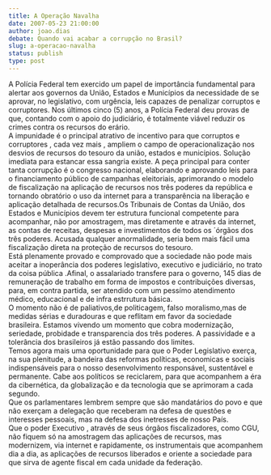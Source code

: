 ```yaml
---
title: A Operação Navalha
date: 2007-05-23 21:00:00
author: joao.dias
debate: Quando vai acabar a corrupção no Brasil?
slug: a-operacao-navalha
status: publish 
type: post
---
```


A Polícia Federal tem exercido um papel de importância fundamental para alertar aos governos da União, Estados e Municípios da necessidade de se aprovar, no legislativo, com urgência, leis capazes de penalizar corruptos e corruptores. Nos últimos cinco (5) anos, a Polícia Federal deu provas de que, contando com o apoio do judiciário, é totalmente viável reduzir os crimes contra os recursos do erário.  
A impunidade é o principal atrativo de incentivo para que corruptos e corruptores , cada vez mais , ampliem o campo de operacionalização nos desvios de recursos do tesouro da união, estados e municípios. Solução imediata para estancar essa sangria existe. A peça principal para conter tanta corrupção é o congresso nacional, elaborando e aprovando leis para o financiamento público de campanhas eleitoriais, aprimorando o modelo de fiscalização na aplicação de recursos nos três poderes da república e tornando obratório o uso da internet para a transparência na liberação e aplicação detalhada de recursos.Os Tribunais de Contas da União, dos Estados e Municípios devem ter estrutura funcional competente para acompanhar, não por amostragem, mas diretamente e através da internet, as contas de receitas, despesas e investimentos de todos os ´órgãos dos três poderes. Acusada qualquer anormalidade, seria bem mais fácil uma fiscalização direta na proteção de recursos do tesouro.  
Está plenamente provado e comprovado que a sociedade não pode mais aceitar a inoperância dos poderes legislativo, executivo e judiciário, no trato da coisa pública .Afinal, o assalariado transfere para o governo, 145 dias de remuneração de trabalho em forma de impostos e contribuições diversas, para, em contra partida, ser atendido com um pessímo atendimento médico, educacional e de infra estrrutura básica.  
O momento não é de paliativos,de politicagem, falso moralismo,mas de medidas sérias e duradouras e que reflitam em favor da sociedade brasileira. Estamos vivendo um momento que cobra modernização, seriedade, probidade e transparencia dos três poderes. A passividade e a tolerância dos brasileiros já estão passando dos limites.  
Temos agora mais uma oportunidade para que o Poder Legislativo exerça, na sua plenitude, a bandeira das reformas políticas, economicas e sociais indispensáveis para o nosso desenvolvimento responsável, sustentável e permanente. Cabe aos políticos se reciclarem, para que acompanhem a éra da cibernética, da globalização e da tecnologia que se aprimoram a cada segundo.  
Que os parlamentares lembrem sempre que são mandatários do povo e que não exerçam a delegação que receberam na defesa de questões e interesses pessoais, mas na defesa dos inetresses de nosso País.  
Que o poder Executivo , através de seus órgãos fiscalizadores, como CGU, não fiquem só na amostragem das aplicações de recursos, mas modernizem, via internet e rapidamente, os instrumentais que acompanhem dia a dia, as aplicações de recursos liberados e oriente a sociedade para que sirva de agente fiscal em cada unidade da federação.
